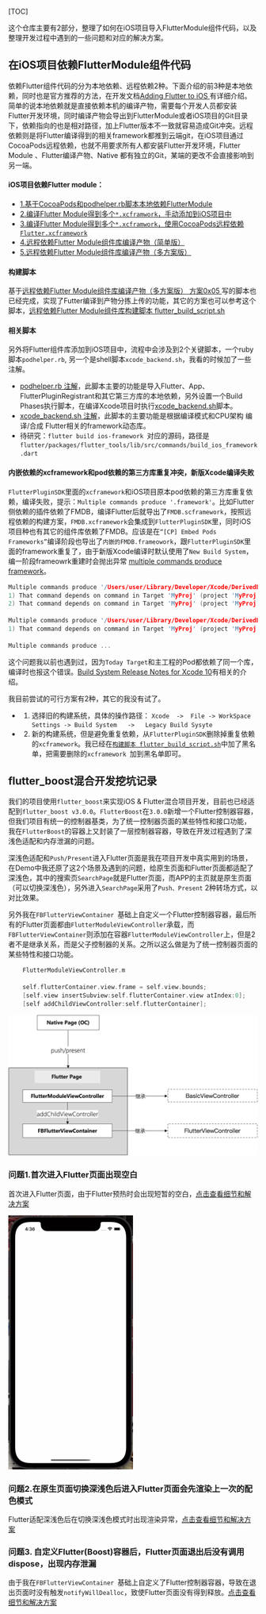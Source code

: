 [TOC]

这个仓库主要有2部分，整理了如何在iOS项目导入FlutterModule组件代码，以及整理开发过程中遇到的一些问题和对应的解决方案。

## 在iOS项目依赖FlutterModule组件代码


依赖Flutter组件代码的分为本地依赖、远程依赖2种。下面介绍的前3种是本地依赖，同时也是官方推荐的方法，在开发文档[Adding Flutter to iOS
](https://flutter.dev/docs/development/add-to-app/ios/project-setup)有详细介绍。简单的说本地依赖就是直接依赖本机的编译产物，需要每个开发人员都安装Flutter开发环境，同时编译产物会导出到FlutterModule或者iOS项目的Git目录下，依赖指向的也是相对路径，加上Flutter版本不一致就容易造成Git冲突。远程依赖则是将Flutter编译得到的相关framework都推到云端git，在iOS项目通过CocoaPods远程依赖，也就不用要求所有人都安装Flutter开发环境，Flutter Module 、Flutter编译产物、Native 都有独立的Git，某端的更改不会直接影响到另一端。

#### iOS项目依赖Flutter module：

* [1.基于CocoaPods和podhelper.rb脚本本地依赖FlutterModule](https://github.com/XiFengLang/flutter_notes/blob/main/add_flutter_to_ios.md#1%E5%9F%BA%E4%BA%8Ecocoapods%E6%9C%AC%E5%9C%B0%E4%BE%9D%E8%B5%96fluttermodule)
* [2.编译Flutter Module得到多个`*.xcframwork`，手动添加到iOS项目中](https://github.com/XiFengLang/flutter_notes/blob/main/add_flutter_to_ios.md#2%E5%B0%86flutter%E7%BC%96%E8%AF%91%E6%88%90xcframwork%E6%89%8B%E5%8A%A8%E6%B7%BB%E5%8A%A0%E5%88%B0ios%E9%A1%B9%E7%9B%AE%E4%B8%AD)
* [3.编译Flutter Module得到多个`*.xcframwork`，使用CocoaPods远程依赖`Flutter.xcframework`](https://github.com/XiFengLang/flutter_notes/blob/main/add_flutter_to_ios.md#3%E5%B0%86flutter%E7%BC%96%E8%AF%91%E6%88%90xcframwork%E4%BD%BF%E7%94%A8cocoapods%E4%BE%9D%E8%B5%96%E5%AF%BC%E5%85%A5flutterxcframework)
* [4.远程依赖Flutter Module组件库编译产物（简单版）](https://github.com/XiFengLang/flutter_notes/blob/main/add_flutter_to_ios.md#4%E8%BF%9C%E7%A8%8B%E4%BE%9D%E8%B5%96flutter%E7%BC%96%E8%AF%91%E4%BA%A7%E7%89%A9)
* [5.远程依赖Flutter Module组件库编译产物（多方案版）](https://github.com/XiFengLang/flutter_notes/blob/main/depend_flutter_module_remotely.md)

#### 构建脚本

基于[远程依赖Flutter Module组件库编译产物（多方案版） 方案0x05 ](https://github.com/XiFengLang/flutter_notes/blob/main/depend_flutter_module_remotely.md#0x05-%E5%8F%AF%E8%A1%8C----%E5%85%A8%E9%83%A8%E7%BB%8F%E6%9C%AC%E5%9C%B0podspec%E4%B8%AD%E8%BD%AC%E8%BF%9C%E7%A8%8Bzip--git%E6%B7%B7%E5%90%88%E4%BE%9D%E8%B5%96podspec%E6%96%87%E4%BB%B6%E7%BB%9F%E4%B8%80%E6%94%BE%E5%88%B0%E7%8B%AC%E7%AB%8B%E4%BB%93%E5%BA%93flutter_module_sdk_podspec%E7%AE%A1%E7%90%86)写的脚本也已经完成，实现了Futter编译到产物分拣上传的功能，其它的方案也可以参考这个脚本，[远程依赖Flutter Module组件库构建脚本 flutter_build_script.sh](https://github.com/XiFengLang/flutter_notes/blob/main/flutter_build_script.md)

#### 相关脚本

另外将Flutter组件库添加到iOS项目中，流程中会涉及到2个关键脚本，一个ruby脚本`podhelper.rb`, 另一个是shell脚本`xcode_backend.sh`，我看的时候加了一些注解。

* [podhelper.rb 注解](https://github.com/XiFengLang/flutter_notes/blob/main/podhelper.rb)，此脚本主要的功能是导入Flutter、App、FlutterPluginRegistrant和其它第三方库的本地依赖，另外设置一个Build Phases执行脚本，在编译Xcode项目时执行[xcode_backend.sh](https://github.com/XiFengLang/flutter_notes/blob/main/xcode_backend.sh)脚本。
* [xcode_backend.sh 注解](https://github.com/XiFengLang/flutter_notes/blob/main/xcode_backend.sh)，此脚本的主要功能是根据编译模式和CPU架构 编译/合成 Flutter相关的framework动态库。
* 待研究：`flutter build ios-framework `对应的源码，路径是`flutter/packages/flutter_tools/lib/src/commands/build_ios_framework.dart`


#### 内嵌依赖的xcframework和pod依赖的第三方库重复冲突，新版Xcode编译失败

`FlutterPluginSDK`里面的`xcframework`和iOS项目原本pod依赖的第三方库重复依赖，编译失败，提示：`Multiple commands produce '.framework'`。比如Flutter侧依赖的插件依赖了FMDB，编译Flutter后就导出了`FMDB.scframework`，按照远程依赖的构建方案，`FMDB.xcframework`会集成到`FlutterPluginSDK`里，同时iOS项目种也有其它的组件库依赖了FMDB。应该是在`“[CP] Embed Pods Frameworks”`编译阶段也导出了`内嵌的FMDB.frameowork`，跟`FlutterPluginSDK`里面的framework重复了，由于新版Xcode编译时默认使用了`New Build System`，编一阶段frameowrk重建时会抛出异常 [multiple commands produce framework](https://github.com/XiFengLang/flutter_notes/blob/main/multiple_commands_produce_framework.md)。

```C
Multiple commands produce '/Users/user/Library/Developer/Xcode/DerivedData/MyProj-flazyqyatfvrvsgcoofvwrizuvot/Build/Products/Debug-iphoneos/MyProj.app/Frameworks/FMDB.framework':
1) That command depends on command in Target 'MyProj' (project 'MyProj'): script phase “[CP] Embed Pods Frameworks”
2) That command depends on command in Target 'MyProj' (project 'MyProj'): script phase “[CP] Embed Pods Frameworks”

Multiple commands produce '/Users/user/Library/Developer/Xcode/DerivedData/MyProj-flazyqyatfvrvsgcoofvwrizuvot/Build/Products/Debug-iphoneos/MyProj.app/Frameworks/MMKV.framework':
1) That command depends on command in Target 'MyProj' (project 'MyProj'): script phase “[CP] Embed Pods Frameworks”

Multiple commands produce ...

```

这个问题我以前也遇到过，因为`Today Target`和主工程的Pod都依赖了同一个库，编译时也报这个错误。[Build System Release Notes for Xcode 10](https://developer.apple.com/documentation/xcode-release-notes/build-system-release-notes-for-xcode-10)有相关的介绍。

我目前尝试的可行方案有2种，其它的我没有试了。

* 1. 选择旧的构建系统，具体的操作路径： `Xcode  ->  File -> WorkSpace Settings -> Build System   ->   Legacy Build Sysyte`
* 2. 新的构建系统，但是避免重复依赖，从`FlutterPluginSDK`删除掉重复依赖的`xcframework`。我已经在[`构建脚本 flutter_build_script.sh`](https://github.com/XiFengLang/flutter_notes/blob/main/flutter_build_script.md)中加了黑名单，把需要删除的`xcframework `加到黑名单即可。



## flutter_boost混合开发挖坑记录

我们的项目使用`flutter_boost`来实现iOS & Flutter混合项目开发，目前也已经适配到`flutter_boost v3.0.0`。`FlutterBoost`在`3.0.0`新增一个Flutter控制器容器，但我们项目有统一的控制器基类，为了统一控制器页面的某些特性和接口功能， 我在`FlutterBoost`的容器上又封装了一层控制器容器，导致在开发过程遇到了深浅色适配和内存泄漏的问题。

深浅色适配和`Push/Present`进入Flutter页面是我在项目开发中真实用到的场景，在Demo中我还原了这2个场景及遇到的问题，给原生页面和Flutter页面都适配了深浅色，其中的搜索页`SearchPage`就是Flutter页面，而APP的主页就是原生页面（可以切换深浅色），另外进入`SearchPage`采用了`Push、Present` 2种转场方式，以对比效果。


另外我在`FBFlutterViewContainer `基础上自定义一个Flutter控制器容器，最后所有的Flutter页面都由`FlutterModuleViewController`承载，而`FBFlutterViewContainer`则添加在容器`FlutterModuleViewController`上，但是2者不是继承关系，而是父子控制器的关系。之所以这么做是为了统一控制器页面的某些特性和接口功能。


```C
    FlutterModuleViewController.m

    self.flutterContainer.view.frame = self.view.bounds;
    [self.view insertSubview:self.flutterContainer.view atIndex:0];
    [self addChildViewController:self.flutterContainer];
```

<img src="https://github.com/XiFengLang/flutter_notes/blob/main/assets/flutter_page_container.png"  alt="Flutter控制器容器"/><br/>



### 问题1.首次进入Flutter页面出现空白

首次进入Flutter页面，由于Flutter预热时会出现短暂的空白，[点击查看细节和解决方案](https://github.com/XiFengLang/flutter_notes/blob/main/flutter_boost_dark_mode.md)

<img src="https://github.com/XiFengLang/flutter_notes/blob/main/assets/ezgif.com-gif-maker.webp" width="50%" height="50%" alt="问题图"/><br/>

### 问题2.在原生页面切换深浅色后进入Flutter页面会先渲染上一次的配色模式

Flutter适配深浅色后在切换深浅色模式时出现渲染异常，[点击查看细节和解决方案](https://github.com/XiFengLang/flutter_notes/blob/main/flutter_boost_dark_mode.md)


### 问题3. 自定义Flutter(Boost)容器后，Flutter页面退出后没有调用dispose，出现内存泄漏

由于我在`FBFlutterViewContainer `基础上自定义了Flutter控制器容器，导致在退出页面时没有触发`notifyWillDealloc`，致使Flutter页面没有得到释放。[点击查看细节和解决方案](https://github.com/XiFengLang/flutter_notes/blob/main/flutter_boost_memory_leak.md)







